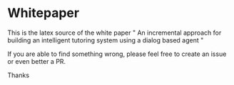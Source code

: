 # Whitepaper

This is the latex source of the white paper " An incremental approach for building an intelligent tutoring system using a dialog based agent "

If you are able to find something wrong, please feel free to create an issue or even better a PR.

Thanks
